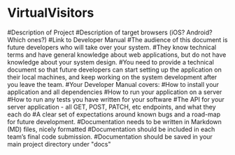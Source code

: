 # VirtualVisitors
#Description of Project
#Description of target browsers (iOS? Android? Which ones?)
#Link to Developer Manual
#The audience of this document is future developers who will take over your system.
#They know technical terms and have general knowledge about web applications, but do not have knowledge about your system design.
#You need to provide a technical document so that future developers can start setting up the application on their local machines, and keep working on the system development after you leave the team.
#Your Developer Manual covers:
#How to install your application and all dependencies
#How to run your application on a server
#How to run any tests you have written for your software
#The API for your server application - all GET, POST, PATCH, etc endpoints, and what they each do
#A clear set of expectations around known bugs and a road-map for future development.
#Documentation needs to be written in Markdown (MD) files, nicely formatted
#Documentation should be included in each team’s final code submission.
#Documentation should be saved in your main project directory under "docs"

